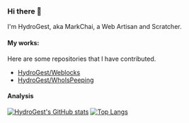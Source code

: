 ### Hi there 👋

I'm HydroGest, aka MarkChai, a Web Artisan and Scratcher.

#### My works:
Here are some repositories that I have contributed.

- [HydroGest/Weblocks](HydroGest/Weblocks)
- [HydroGest/WhoIsPeeping](HydroGest/WhoIsPeeping)

#### Analysis

[![HydroGest's GitHub stats](https://github-readme-stats.vercel.app/api?username=HydroGest&show_icons=true)]()
[![Top Langs](https://github-readme-stats.vercel.app/api/top-langs/?username=HydroGest)]()


